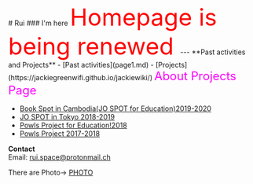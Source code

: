 <title>
Rui's HOMEPAGE
</title> 
# Rui
### I'm here

<font size="15" color="red">
Homepage is being renewed
</font>
---
**Past activities and Projects**
- [Past activities](page1.md)
- [Projects](https://jackiegreenwifi.github.io/jackiewiki/)

<font size="5" color="#ff00ff">
About Projects Page  
</font>

   - [ Book Spot in Cambodia(JO SPOT for Education)2019-2020](page6.md)  
   - [ JO SPOT in Tokyo 2018-2019](page2.md)  
   - [ PowIs Project for Education!2018](page3.md)    
   - [ PowIs Project 2017-2018](page1.md)  
  
**Contact**  
Email: rui.space@protonmail.ch


There are Photo→
   [PHOTO](page5.md)






